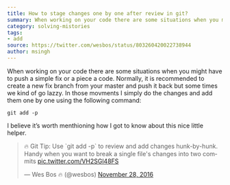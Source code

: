 ```yaml
---
title: How to stage changes one by one after review in git?
summary: When working on your code there are some situations when you might have to push a simple fix or a piece a code. Normally, it is recommended to create a new fix branch from your master and push it back but some times we kind of go lazzy. In those movments I simply do the changes and add them one by one using the following command.
category: solving-mistories
tags:
- add
source: https://twitter.com/wesbos/status/803260420022738944
author: msingh
---
```


When working on your code there are some situations when you might have to push a simple fix or a piece a code. Normally, it is recommended to create a new fix branch from your master and push it back but some times we kind of go lazzy. In those movments I simply do the changes and add them one by one using the following command:

```shell
git add -p
```

I believe it’s worth menthioning how I got to know about this nice little helper.

<blockquote class="twitter-tweet" data-cards="hidden" data-lang="en"><p lang="en" dir="ltr">🔥 Git Tip: Use `git add -p` to review and add changes hunk-by-hunk. Handy when you want to break a single file&#39;s changes into two commits <a href="https://t.co/VH2SGl48FS">pic.twitter.com/VH2SGl48FS</a></p>&mdash; Wes Bos 🔥 (@wesbos) <a href="https://twitter.com/wesbos/status/803260420022738944?ref_src=twsrc%5Etfw">November 28, 2016</a></blockquote>
<script async src="https://platform.twitter.com/widgets.js" charset="utf-8"></script>

